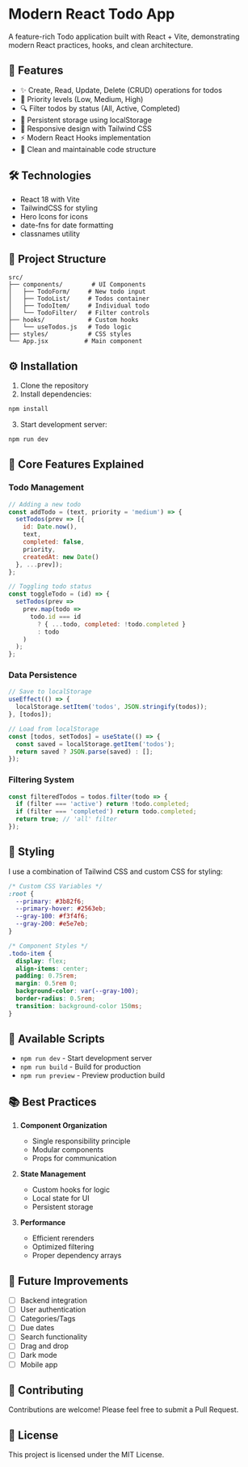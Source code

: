 # Modern React Todo App

A feature-rich Todo application built with React + Vite, demonstrating modern React practices, hooks, and clean architecture.

## 🚀 Features

- ✨ Create, Read, Update, Delete (CRUD) operations for todos
- 🎨 Priority levels (Low, Medium, High)
- 🔍 Filter todos by status (All, Active, Completed)
- 💾 Persistent storage using localStorage
- 📱 Responsive design with Tailwind CSS
- ⚡ Modern React Hooks implementation
- 🎯 Clean and maintainable code structure

## 🛠️ Technologies

- React 18 with Vite
- TailwindCSS for styling
- Hero Icons for icons
- date-fns for date formatting
- classnames utility

## 📁 Project Structure

```
src/
├── components/        # UI Components
│   ├── TodoForm/     # New todo input
│   ├── TodoList/     # Todos container
│   ├── TodoItem/     # Individual todo
│   └── TodoFilter/   # Filter controls
├── hooks/            # Custom hooks
│   └── useTodos.js   # Todo logic
├── styles/           # CSS styles
└── App.jsx          # Main component
```

## ⚙️ Installation

1. Clone the repository
2. Install dependencies:
```bash
npm install
```

3. Start development server:
```bash
npm run dev
```

## 🎯 Core Features Explained

### Todo Management

```javascript
// Adding a new todo
const addTodo = (text, priority = 'medium') => {
  setTodos(prev => [{
    id: Date.now(),
    text,
    completed: false,
    priority,
    createdAt: new Date()
  }, ...prev]);
};

// Toggling todo status
const toggleTodo = (id) => {
  setTodos(prev =>
    prev.map(todo =>
      todo.id === id 
        ? { ...todo, completed: !todo.completed } 
        : todo
    )
  );
};
```

### Data Persistence

```javascript
// Save to localStorage
useEffect(() => {
  localStorage.setItem('todos', JSON.stringify(todos));
}, [todos]);

// Load from localStorage
const [todos, setTodos] = useState(() => {
  const saved = localStorage.getItem('todos');
  return saved ? JSON.parse(saved) : [];
});
```

### Filtering System

```javascript
const filteredTodos = todos.filter(todo => {
  if (filter === 'active') return !todo.completed;
  if (filter === 'completed') return todo.completed;
  return true; // 'all' filter
});
```

## 🎨 Styling

I use a combination of Tailwind CSS and custom CSS for styling:

```css
/* Custom CSS Variables */
:root {
  --primary: #3b82f6;
  --primary-hover: #2563eb;
  --gray-100: #f3f4f6;
  --gray-200: #e5e7eb;
}

/* Component Styles */
.todo-item {
  display: flex;
  align-items: center;
  padding: 0.75rem;
  margin: 0.5rem 0;
  background-color: var(--gray-100);
  border-radius: 0.5rem;
  transition: background-color 150ms;
}
```

## 🔄 Available Scripts

- `npm run dev` - Start development server
- `npm run build` - Build for production
- `npm run preview` - Preview production build

## 📚 Best Practices

1. **Component Organization**
   - Single responsibility principle
   - Modular components
   - Props for communication

2. **State Management**
   - Custom hooks for logic
   - Local state for UI
   - Persistent storage

3. **Performance**
   - Efficient rerenders
   - Optimized filtering
   - Proper dependency arrays

## 🚀 Future Improvements

- [ ] Backend integration
- [ ] User authentication
- [ ] Categories/Tags
- [ ] Due dates
- [ ] Search functionality
- [ ] Drag and drop
- [ ] Dark mode
- [ ] Mobile app

## 🤝 Contributing

Contributions are welcome! Please feel free to submit a Pull Request.

## 📄 License

This project is licensed under the MIT License.
